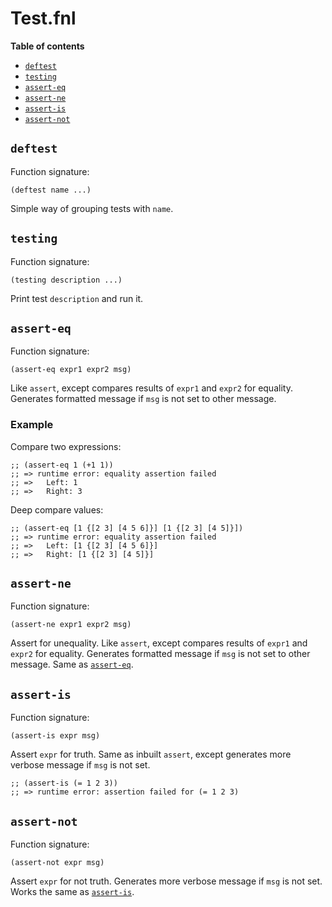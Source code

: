 # Test.fnl


**Table of contents**

- [`deftest`](#deftest)
- [`testing`](#testing)
- [`assert-eq`](#assert-eq)
- [`assert-ne`](#assert-ne)
- [`assert-is`](#assert-is)
- [`assert-not`](#assert-not)

## `deftest`
Function signature:

```
(deftest name ...)
```

Simple way of grouping tests with `name`.

## `testing`
Function signature:

```
(testing description ...)
```

Print test `description` and run it.

## `assert-eq`
Function signature:

```
(assert-eq expr1 expr2 msg)
```

Like `assert`, except compares results of `expr1` and `expr2` for equality.
Generates formatted message if `msg` is not set to other message.

### Example
Compare two expressions:

``` fennel
;; (assert-eq 1 (+1 1))
;; => runtime error: equality assertion failed
;; =>   Left: 1
;; =>   Right: 3
```

Deep compare values:

``` fennel
;; (assert-eq [1 {[2 3] [4 5 6]}] [1 {[2 3] [4 5]}])
;; => runtime error: equality assertion failed
;; =>   Left: [1 {[2 3] [4 5 6]}]
;; =>   Right: [1 {[2 3] [4 5]}]
```

## `assert-ne`
Function signature:

```
(assert-ne expr1 expr2 msg)
```

Assert for unequality.  Like `assert`, except compares results of
`expr1` and `expr2` for equality.  Generates formatted message if
`msg` is not set to other message.  Same as [`assert-eq`](#assert-eq).

## `assert-is`
Function signature:

```
(assert-is expr msg)
```

Assert `expr` for truth. Same as inbuilt `assert`, except generates more
  verbose message if `msg` is not set.

``` fennel
;; (assert-is (= 1 2 3))
;; => runtime error: assertion failed for (= 1 2 3)
```

## `assert-not`
Function signature:

```
(assert-not expr msg)
```

Assert `expr` for not truth. Generates more verbose message if
  `msg` is not set. Works the same as [`assert-is`](#assert-is).


<!-- Generated with Fenneldoc 0.1.2
     https://gitlab.com/andreyorst/fenneldoc -->
